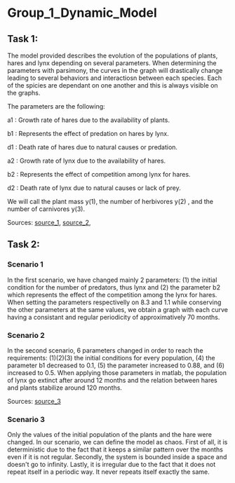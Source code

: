 # Group_1_Dynamic_Model

## Task 1: 

The model provided describes the evolution of the populations of plants, hares and lynx depending on several parameters. When determining the parameters with parsimony, the curves in the graph will drastically change leading to several behaviors and interactiosn between each species. Each of the spicies are dependant on one another and this is always visible on the graphs. 

The parameters are the following: 

a1 : Growth rate of hares due to the availability of plants.

b1 : Represents the effect of predation on hares by lynx.

d1 : Death rate of hares due to natural causes or predation.

a2 : Growth rate of lynx due to the availability of hares.

b2 : Represents the effect of competition among lynx for hares.

d2 : Death rate of lynx due to natural causes or lack of prey.

We will call the plant mass y(1), the number of herbivores y(2) , and the number of carnivores y(3).

Sources: [source_1](https://www.jstor.org/stable/1940591?seq=2), [source_2](https://sysbio.mx/wp-content/uploads/2021/02/2017_Book_ModelingLife.pdf), 

## Task 2: 

### Scenario 1

In the first scenario, we have changed mainly 2 parameters: (1) the initial condition for the number of predators, thus lynx and (2) the parameter b2 which represents the effect of the competition among the lynx for hares. When setting the parameters respectivelly on 8.3 and 1.1 while conserving the other parameters at the same values, we obtain a graph with each curve having a consistant and regular periodicity of approximatively 70 months.

### Scenario 2

In the second scenario, 6 parameters changed in order to reach the requirements: (1)(2)(3) the initial conditions for every population, (4) the parameter b1 decreased to 0.1, (5) the parameter increased to 0.88, and (6) increased to 0.5. When applying those parameters in matlab, the population of lynx go extinct after around 12 months and the relation between hares and plants stabilize around 120 months.

Sources: [source_3](https://modelinginbiology.github.io/Grass-Sheep-Wolves-interactive-simulations?loc=0)

### Scenario 3

Only the values of the initial population of the plants and the hare were changed. In our scenario, we can define the model as chaos. 
First of all, it is deterministic due to the fact that it keeps a similar pattern over the months even if it is not regular. 
Secondly, the system is bounded inside a space and doesn't go to infinity. 
Lastly, it is irregular due to the fact that it does not repeat itself in a periodic way. It never repeats itself exactly the same. 

